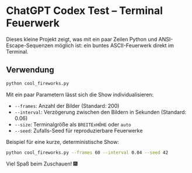 # ChatGPT Codex Test – Terminal Feuerwerk

Dieses kleine Projekt zeigt, was mit ein paar Zeilen Python und ANSI-Escape-Sequenzen möglich ist: ein buntes ASCII-Feuerwerk direkt im Terminal.

## Verwendung

```bash
python cool_fireworks.py
```

Mit ein paar Parametern lässt sich die Show individualisieren:

- `--frames`: Anzahl der Bilder (Standard: 200)
- `--interval`: Verzögerung zwischen den Bildern in Sekunden (Standard: 0.06)
- `--size`: Terminalgröße als `BREITExHÖHE` oder `auto`
- `--seed`: Zufalls-Seed für reproduzierbare Feuerwerke

Beispiel für eine kurze, deterministische Show:

```bash
python cool_fireworks.py --frames 60 --interval 0.04 --seed 42
```

Viel Spaß beim Zuschauen! 🎆
